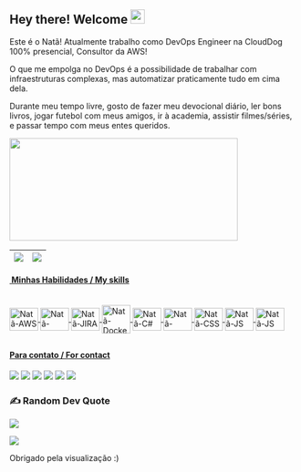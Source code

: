 <h2 align="left"> Hey there! Welcome  <img src = "https://raw.githubusercontent.com/MartinHeinz/MartinHeinz/master/wave.gif" width = 25px> <br /> </h2>

Este é o Natã! Atualmente trabalho como DevOps Engineer na CloudDog 100% presencial, Consultor da AWS!

O que me empolga no DevOps é a possibilidade de trabalhar com infraestruturas complexas, mas automatizar praticamente tudo em cima dela.

Durante meu tempo livre, gosto de fazer meu devocional diário, ler bons livros, jogar futebol com meus amigos, ir à academia, assistir filmes/séries, e passar tempo com meus entes queridos.


<!--
<table border="0" cellspacing="0" cellpadding="0">
  <tr>
    <td style="border: 0";>
      <img width="400" src="https://i.imgur.com/bXxIgrd.png" />
    </td>
    <td style="border: 0";>
      <p>
        💻 Procuro sempre estar focado em contéudo de qualidade sobre tecnologia em geral.
      </p>
      <h3>Other places you can find me</h3>
      <ul>
        <li>
          🐦 <a href="https://twitter.com/iamnatapires">Follow me on Twitter</a>
        </li>
        <li>
          📷 <a href="https://www.instagram.com/iamnatapires/">Follow me on instagram</a>
        </li>
        <li>
          📬 <a href="pires.nata1998@gmail.com">Contact-me on email</a>
        </li>
      </ul>
    </td>
  </tr>
</table>
//-->

<div align="left">
  <a href="https://github.com/Natapires">
  <img height="180em" width="400" src="https://github-readme-stats.vercel.app/api?username=Natapires&show_icons=true&theme=dark&include_all_commits=true&count_private=true"/>
  <!--<img height="180em" width= "400" src="https://github-readme-stats.vercel.app/api/top-langs/?username=Natapires&theme=dark" />
</div>//-->
  
  | ![](http://github-profile-summary-cards.vercel.app/api/cards/profile-details?username=Natapires&theme=nord_dark) | ![](https://github-readme-streak-stats.herokuapp.com/?user=Natapires&hide_border=true&date_format=M%20j%5B%2C%20Y%5D&background=2D3742&stroke=2D3742&ring=6bbbca&fire=6bbbca&currStreakNum=fff&sideNums=6bbbca&currStreakLabel=6bbbca&sideLabels=fff&dates=fff) |
| :-: | :-: |
  
  <h4> &nbsp;Minhas Habilidades / My skills </h4>
  <div style="display: inline_block"><br> 
<img align="center" alt="Natã-AWS" title="AWS" height="40" width="50" src="https://cdn.jsdelivr.net/gh/devicons/devicon/icons/amazonwebservices/amazonwebservices-original.svg"/>
<img align="center" alt="Natã-LINUX" title="LINUX" height="40" width="50" src="https://cdn.jsdelivr.net/gh/devicons/devicon/icons/linux/linux-original.svg" />
<img align="center" alt="Natã-JIRA" title="JIRA" height="40" width="50" src="https://cdn.jsdelivr.net/gh/devicons/devicon/icons/jira/jira-original.svg" />
<img align="center" alt="Natã-Docker" title="DOCKER" height="50" width="50" src="https://cdn.jsdelivr.net/gh/devicons/devicon/icons/docker/docker-original.svg" />
<img align="center" alt="Natã-C#" title="Csharp" height="40" width="50" src="https://cdn.jsdelivr.net/gh/devicons/devicon/icons/csharp/csharp-original.svg" />    
<img align="center" alt="Natã-HTML" title="HTML" height="40" width="50" src="https://cdn.jsdelivr.net/gh/devicons/devicon/icons/html5/html5-original.svg" />
<img align="center" alt="Natã-CSS" title="CSS" height="40" width="50" src="https://cdn.jsdelivr.net/gh/devicons/devicon/icons/css3/css3-original.svg" />
<img align="center" alt="Natã-JS" title="JS" height="40" width="50" src="https://cdn.jsdelivr.net/gh/devicons/devicon/icons/javascript/javascript-original.svg" />
<img align="center" alt="Natã-JS" title="JS" height="40" width="50" src="https://cdn.jsdelivr.net/gh/devicons/devicon/icons/java/java-original.svg" />
          
          
          
          
<!--<img align="center" alt="Natã-terraform" title="TERRAFORM" height"40" width="40" src="https://cdn.jsdelivr.net/gh/devicons/devicon/icons/terraform/terraform-original.svg" />//-->
  </div>    
   
  
 
  ## <h4>Para contato / For contact </h4>
</div>
    <a href="https://wa.me/+5511961659045"><img src="https://img.shields.io/badge/WhatsApp-25D366?style=for-the-badge&logo=whatsapp&logoColor=white" /></a>
  <a href="https://www.instagram.com/iamnatapires/" target="_blank"><img src="https://img.shields.io/badge/-Instagram-%23E4405F?style=for-the-badge&logo=instagram&logoColor=white" target="_blank"></a>
 	<a href="https://www.twitch.tv/eunatapires" target="_blank"><img src="https://img.shields.io/badge/Twitch-9146FF?style=for-the-badge&logo=twitch&logoColor=white" target="_blank"></a>
 <a href="https://discord.com/channels/@me" target="_blank"><img src="https://img.shields.io/badge/Discord-7289DA?style=for-the-badge&logo=discord&logoColor=white" target="_blank"></a> 
  <a href ="pires.nata1998@gmail.com"><img src="https://img.shields.io/badge/-Gmail-%23333?style=for-the-badge&logo=gmail&logoColor=white" target="_blank"></a>
  <a href="https://www.linkedin.com/in/nat%C3%A3-pires-7062281a0/" target="_blank"><img src="https://img.shields.io/badge/-LinkedIn-%230077B5?style=for-the-badge&logo=linkedin&logoColor=white" target="_blank"></a>
</div>

### ✍️ Random Dev Quote
![](https://quotes-github-readme.vercel.app/api?type=horizontal&theme=radical)    
  
[![](https://visitcount.itsvg.in/api?id=Natapires&label=Visualiza%C3%A7%C3%B5es&color=1&icon=0&pretty=true)](https://visitcount.itsvg.in)

Obrigado pela visualização :)
